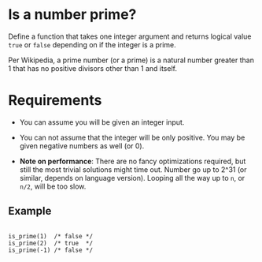 # Is a number prime?

Define a function that takes one integer argument and returns logical value `true` or `false` depending on if the integer is a prime.

Per Wikipedia, a prime number (or a prime) is a natural number greater than 1 that has no positive divisors other than 1 and itself.


# Requirements 

* You can assume you will be given an integer input.
* You can not assume that the integer will be only positive. You may be given negative numbers as well (or 0).

* **Note on performance**: There are no fancy optimizations required, but still the most trivial solutions might time out. Number go up to 2^31 (or similar, depends on language version). Looping all the way up to `n`, or `n/2`, will be too slow.

## Example

<code>
is_prime(1)  /* false */
is_prime(2)  /* true  */
is_prime(-1) /* false */
</code> 

